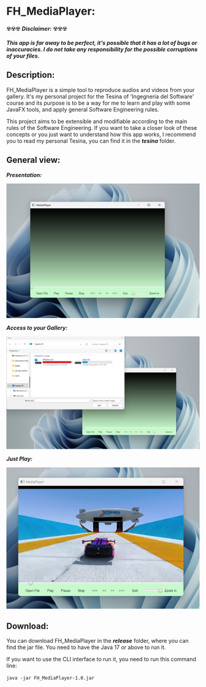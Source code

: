 # FH_MediaPlayer:

☢️☢️☢️ ***Disclaimer:*** ☢️☢️☢️ 

***This app is far away to be perfect, it's possible that it has a lot of bugs or inaccuracies. I do not take any responsibility for the possible corruptions of your files.***

## Description:

FH_MediaPlayer is a simple tool to reproduce audios and videos from your gallery. It's my personal project for the Tesina of 'Ingegneria del Software' course and its purpose is to be a way for me to learn and play
with some JavaFX tools, and apply general Software Engineering rules.

This project aims to be extensible and modifiable according to the main rules of the Software Engineering. If you want to take a closer look of these concepts or you just want to understand how this app works, I recommend you to read my personal Tesina, you can find it in the ***tesina*** folder.

## General view:

***Presentation:***

![main-view](src/main/resources/org/fillouh/fh_mediaplayer/Mediaplayer_1.png)

***Access to your Gallery:***

![open-file](src/main/resources/org/fillouh/fh_mediaplayer/Mediaplayer_2.png)

***Just Play:***

![play video](src/main/resources/org/fillouh/fh_mediaplayer/Mediaplayer_3.png)

## Download:
You can download FH_MediaPlayer in the ***release*** folder, where you can find the jar file. You need to have the Java 17 or above to run it.

If you want to use the CLI interface to run it, you need to run this command line:

`java -jar FH_MediaPlayer-1.0.jar`
